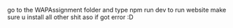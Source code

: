 go to the WAPAssignment folder and type npm run dev to run website 
make sure u install all other shit aso if got error :D  
